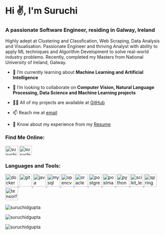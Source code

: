 <h1 align="left">Hi ✌️, I'm Suruchi</h1>
<h3 align="left">A passionate Software Engineer, residing in Galway, Ireland</h3>

Highly adept at Clustering and Classfication, Web Scraping, Data Analysis and Visualisation. Passionate Engineer and thriving Analyst with ability to apply ML techniques and Algorithm Development to solve real-world industry problems. Recently, completed my Masters from National University of Ireland, Galway.

- 🌱 I’m currently learning about **Machine Learning and Artificial Intelligence**

- 🤝 I’m looking to collaborate on **Computer Vision, Natural Language Processing, Data Science and Machine Learning projects**

- 👨‍💻 All of my projects are available at [GitHub](https://github.com/Suruchidgupta)

- 📫 Reach me at [email](mailto:suruchidgupta@gmail.com)

- 📄 Know about my experience from my [Resume](https://github.com/Suruchidgupta/suruchidgupta/blob/master/Files/SuruchiGupta_Resume.pdf)

<h3 align="left">Find Me Online:</h3>
<p align="left">
<a href="https://linkedin.com/in/suruchidgupta" target="blank"><img align="center" src="https://cdn.jsdelivr.net/npm/simple-icons@3.0.1/icons/linkedin.svg" alt="suruchidgupta" height="30" width="40" /></a>
<a href="https://www.hackerrank.com/suruchidgupta" target="blank"><img align="center" src="https://cdn.jsdelivr.net/npm/simple-icons@3.0.1/icons/hackerrank.svg" alt="suruchidgupta" height="30" width="40" /></a>
</p>

<h3 align="left">Languages and Tools:</h3>
<p align="left"> <a href="https://www.docker.com/" target="_blank"> <img src="https://devicons.github.io/devicon/devicon.git/icons/docker/docker-original-wordmark.svg" alt="docker" width="40" height="40"/> </a> <a href="https://git-scm.com/" target="_blank"> <img src="https://www.vectorlogo.zone/logos/git-scm/git-scm-icon.svg" alt="git" width="40" height="40"/> </a> <a href="https://www.java.com" target="_blank"> <img src="https://devicons.github.io/devicon/devicon.git/icons/java/java-original-wordmark.svg" alt="java" width="40" height="40"/> </a> <a href="https://www.mysql.com/" target="_blank"> <img src="https://devicons.github.io/devicon/devicon.git/icons/mysql/mysql-original-wordmark.svg" alt="mysql" width="40" height="40"/> </a> <a href="https://opencv.org/" target="_blank"> <img src="https://www.vectorlogo.zone/logos/opencv/opencv-icon.svg" alt="opencv" width="40" height="40"/> </a> <a href="https://www.oracle.com/" target="_blank"> <img src="https://devicons.github.io/devicon/devicon.git/icons/oracle/oracle-original.svg" alt="oracle" width="40" height="40"/> </a> <a href="https://www.postgresql.org" target="_blank"> <img src="https://devicons.github.io/devicon/devicon.git/icons/postgresql/postgresql-original-wordmark.svg" alt="postgresql" width="40" height="40"/> </a> <a href="https://postman.com" target="_blank"> <img src="https://www.vectorlogo.zone/logos/getpostman/getpostman-icon.svg" alt="postman" width="40" height="40"/> </a> <a href="https://www.python.org" target="_blank"> <img src="https://devicons.github.io/devicon/devicon.git/icons/python/python-original.svg" alt="python" width="40" height="40"/> </a> <a href="https://scikit-learn.org/" target="_blank"> <img src="https://upload.wikimedia.org/wikipedia/commons/0/05/Scikit_learn_logo_small.svg" alt="scikit_learn" width="40" height="40"/> </a> <a href="https://spring.io/" target="_blank"> <img src="https://www.vectorlogo.zone/logos/springio/springio-icon.svg" alt="spring" width="40" height="40"/> </a> <a href="https://www.tensorflow.org" target="_blank"> <img src="https://www.vectorlogo.zone/logos/tensorflow/tensorflow-icon.svg" alt="tensorflow" width="40" height="40"/> </a> </p>

<p align="left"> <img src="https://komarev.com/ghpvc/?username=suruchidgupta&label=Profile%20views&color=0e75b6&style=flat" alt="suruchidgupta" /> </p>

<img align="left" src="https://github-readme-stats.vercel.app/api?username=suruchidgupta&show_icons=true&locale=en" alt="suruchidgupta" /></p>
<p>&nbsp;
<p><img align="center" src="https://github-readme-stats.vercel.app/api/top-langs?username=suruchidgupta&show_icons=true&locale=en&layout=compact" alt="suruchidgupta" /></p>
